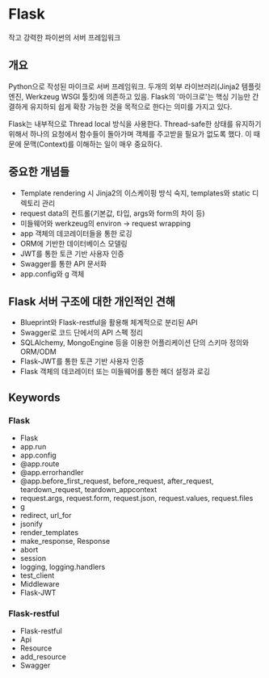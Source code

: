 # Flask
작고 강력한 파이썬의 서버 프레임워크

## 개요
Python으로 작성된 마이크로 서버 프레임워크. 두개의 외부 라이브러리(Jinja2 템플릿 엔진, Werkzeug WSGI 툴킷)에 의존하고 있음. Flask의 '마이크로'는 핵싱 기능만 간결하게 유지하되 쉽게 확장 가능한 것을 목적으로 한다는 의미를 가지고 있다.

Flask는 내부적으로 Thread local 방식을 사용한다. Thread-safe한 상태를 유지하기 위해서 하나의 요청에서 함수들이 돌아가며 객체를 주고받을 필요가 없도록 했다. 이 때문에 문맥(Context)를 이해하는 일이 매우 중요하다.

## 중요한 개념들
- Template rendering 시 Jinja2의 이스케이핑 방식 숙지, templates와 static 디렉토리 관리
- request data의 컨트롤(기본값, 타입, args와 form의 차이 등)
- 미들웨어와 werkzeug의 environ -> request wrapping
- app 객체의 데코레이터들을 통한 로깅
- ORM에 기반한 데이터베이스 모델링
- JWT를 통한 토큰 기반 사용자 인증
- Swagger를 통한 API 문서화
- app.config와 g 객체

## Flask 서버 구조에 대한 개인적인 견해
- Blueprint와 Flask-restful을 활용해 체계적으로 분리된 API
- Swagger로 코드 단에서의 API 스펙 정리
- SQLAlchemy, MongoEngine 등을 이용한 어플리케이션 단의 스키마 정의와 ORM/ODM
- Flask-JWT를 통한 토큰 기반 사용자 인증
- Flask 객체의 데코레이터 또는 미들웨어를 통한 헤더 설정과 로깅

## Keywords
### Flask
- Flask
- app.run
- app.config
- @app.route
- @app.errorhandler
- @app.before_first_request, before_request, after_request, teardown_request, teardown_appcontext
- request.args, request.form, request.json, request.values, request.files
- g
- redirect, url_for
- jsonify
- render_templates
- make_response, Response
- abort
- session
- logging, logging.handlers
- test_client
- Middleware
- Flask-JWT

### Flask-restful
- Flask-restful
- Api
- Resource
- add_resource
- Swagger
